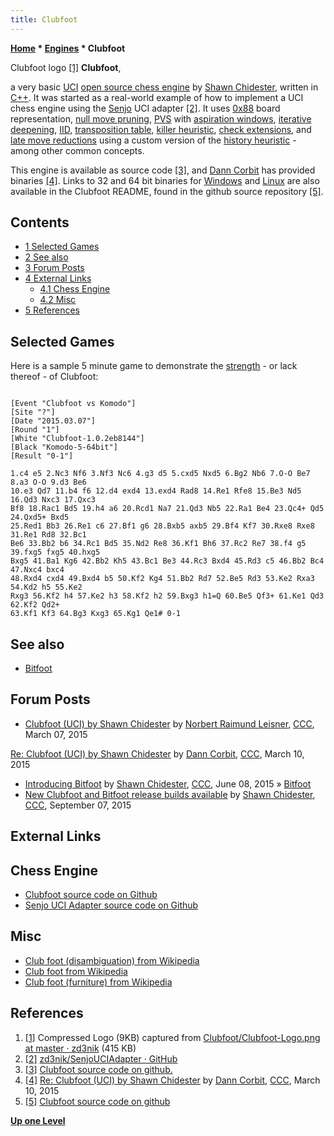 ```yaml
---
title: Clubfoot
---
```

**[Home](Home "Home") * [Engines](Engines "Engines") * Clubfoot**

[](https://github.com/zd3nik/Clubfoot/blob/master/Clubfoot-Logo.png) Clubfoot logo <a id="cite-note-1" href="#cite-ref-1">[1]</a>
**Clubfoot**,

a very basic [UCI](UCI "UCI") [open source chess engine](Category:Open_Source "Category:Open Source") by [Shawn Chidester](Shawn_Chidester "Shawn Chidester"), written in [C++](Cpp "Cpp").
It was started as a real-world example of how to implement a UCI chess engine using the [Senjo](index.php?title=Senjo&action=edit&redlink=1 "Senjo (page does not exist)") UCI adapter <a id="cite-note-2" href="#cite-ref-2">[2]</a>.
It uses [0x88](0x88 "0x88") board representation, [null move pruning](Null_Move_Pruning "Null Move Pruning"), [PVS](Principal_Variation_Search "Principal Variation Search") with [aspiration windows](Aspiration_Windows "Aspiration Windows"), [iterative deepening](Iterative_Deepening "Iterative Deepening"), [IID](Internal_Iterative_Deepening "Internal Iterative Deepening"), [transposition table](Transposition_Table "Transposition Table"), [killer heuristic](Killer_Heuristic "Killer Heuristic"), [check extensions](Check_Extensions "Check Extensions"), and [late move reductions](Late_Move_Reductions "Late Move Reductions") using a custom version of the [history heuristic](History_Heuristic "History Heuristic") - among other common concepts.

This engine is available as source code <a id="cite-note-3" href="#cite-ref-3">[3]</a>, and [Dann Corbit](Dann_Corbit "Dann Corbit") has provided binaries <a id="cite-note-4" href="#cite-ref-4">[4]</a>.
Links to 32 and 64 bit binaries for [Windows](Windows "Windows") and [Linux](Linux "Linux") are also available in the Clubfoot README, found in the github source repository <a id="cite-note-5" href="#cite-ref-5">[5]</a>.

## Contents

- [1 Selected Games](#selected-games)
- [2 See also](#see-also)
- [3 Forum Posts](#forum-posts)
- [4 External Links](#external-links)
  - [4.1 Chess Engine](#chess-engine)
  - [4.2 Misc](#misc)
- [5 References](#references)

## Selected Games

Here is a sample 5 minute game to demonstrate the [strength](Playing_Strength "Playing Strength") - or lack thereof - of Clubfoot:

```

[Event "Clubfoot vs Komodo"]
[Site "?"]
[Date "2015.03.07"]
[Round "1"]
[White "Clubfoot-1.0.2eb8144"]
[Black "Komodo-5-64bit"]
[Result "0-1"]

1.c4 e5 2.Nc3 Nf6 3.Nf3 Nc6 4.g3 d5 5.cxd5 Nxd5 6.Bg2 Nb6 7.O-O Be7 8.a3 O-O 9.d3 Be6 
10.e3 Qd7 11.b4 f6 12.d4 exd4 13.exd4 Rad8 14.Re1 Rfe8 15.Be3 Nd5 16.Qd3 Nxc3 17.Qxc3 
Bf8 18.Rac1 Bd5 19.h4 a6 20.Rcd1 Na7 21.Qd3 Nb5 22.Ra1 Be4 23.Qc4+ Qd5 24.Qxd5+ Bxd5 
25.Red1 Bb3 26.Re1 c6 27.Bf1 g6 28.Bxb5 axb5 29.Bf4 Kf7 30.Rxe8 Rxe8 31.Re1 Rd8 32.Bc1 
Be6 33.Bb2 b6 34.Rc1 Bd5 35.Nd2 Re8 36.Kf1 Bh6 37.Rc2 Re7 38.f4 g5 39.fxg5 fxg5 40.hxg5 
Bxg5 41.Ba1 Kg6 42.Bb2 Kh5 43.Bc1 Be3 44.Rc3 Bxd4 45.Rd3 c5 46.Bb2 Bc4 47.Nxc4 bxc4 
48.Rxd4 cxd4 49.Bxd4 b5 50.Kf2 Kg4 51.Bb2 Rd7 52.Be5 Rd3 53.Ke2 Rxa3 54.Kd2 h5 55.Ke2 
Rxg3 56.Kf2 h4 57.Ke2 h3 58.Kf2 h2 59.Bxg3 h1=Q 60.Be5 Qf3+ 61.Ke1 Qd3 62.Kf2 Qd2+ 
63.Kf1 Kf3 64.Bg3 Kxg3 65.Kg1 Qe1# 0-1

```

## See also

- [Bitfoot](Bitfoot "Bitfoot")

## Forum Posts

- [Clubfoot (UCI) by Shawn Chidester](http://www.talkchess.com/forum/viewtopic.php?t=55584) by [Norbert Raimund Leisner](Norbert_Raimund_Leisner "Norbert Raimund Leisner"), [CCC](CCC "CCC"), March 07, 2015

[Re: Clubfoot (UCI) by Shawn Chidester](http://www.talkchess.com/forum/viewtopic.php?t=55584&start=2) by [Dann Corbit](Dann_Corbit "Dann Corbit"), [CCC](CCC "CCC"), March 10, 2015

- [Introducing Bitfoot](http://www.talkchess.com/forum/viewtopic.php?t=56625) by [Shawn Chidester](Shawn_Chidester "Shawn Chidester"), [CCC](CCC "CCC"), June 08, 2015 » [Bitfoot](Bitfoot "Bitfoot")
- [New Clubfoot and Bitfoot release builds available](http://www.talkchess.com/forum/viewtopic.php?t=57536) by [Shawn Chidester](Shawn_Chidester "Shawn Chidester"), [CCC](CCC "CCC"), September 07, 2015

## External Links

## Chess Engine

- [Clubfoot source code on Github](https://github.com/zd3nik/Clubfoot)
- [Senjo UCI Adapter source code on Github](https://github.com/zd3nik/SenjoUCIAdapter)

## Misc

- [Club foot (disambiguation) from Wikipedia](https://en.wikipedia.org/wiki/Club_foot_%28disambiguation%29)
- [Club foot from Wikipedia](https://en.wikipedia.org/wiki/Club_foot)
- [Club foot (furniture) from Wikipedia](https://en.wikipedia.org/wiki/Club_foot_%28furniture%29)

## References

1. <a id="cite-ref-1" href="#cite-note-1">[1]</a> Compressed Logo (9KB) captured from [Clubfoot/Clubfoot-Logo.png at master · zd3nik](https://github.com/zd3nik/Clubfoot/blob/master/Clubfoot-Logo.png) (415 KB)
1. <a id="cite-ref-2" href="#cite-note-2">[2]</a> [zd3nik/SenjoUCIAdapter · GitHub](https://github.com/zd3nik/SenjoUCIAdapter)
1. <a id="cite-ref-3" href="#cite-note-3">[3]</a> [Clubfoot source code on github.](https://github.com/zd3nik/Clubfoot)
1. <a id="cite-ref-4" href="#cite-note-4">[4]</a> [Re: Clubfoot (UCI) by Shawn Chidester](http://www.talkchess.com/forum/viewtopic.php?t=55584&start=2) by [Dann Corbit](Dann_Corbit "Dann Corbit"), [CCC](CCC "CCC"), March 10, 2015
1. <a id="cite-ref-5" href="#cite-note-5">[5]</a> [Clubfoot source code on github](https://github.com/zd3nik/Clubfoot)

**[Up one Level](Engines "Engines")**

